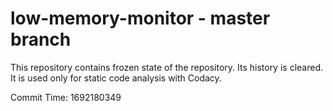 # low-memory-monitor - master branch

This repository contains frozen state of the repository.
Its history is cleared. It is used only for static code
analysis with Codacy.

Commit Time: 1692180349